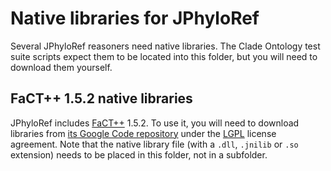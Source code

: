 # Native libraries for JPhyloRef

Several JPhyloRef reasoners need native libraries. The Clade Ontology test
suite scripts expect them to be located into this folder, but you will need to
download them yourself.

## FaCT++ 1.5.2 native libraries

JPhyloRef includes [FaCT++] 1.5.2. To use it, you will need to download libraries
from [its Google Code repository] under the [LGPL] license agreement. Note that
the native library file (with a `.dll`, `.jnilib` or `.so` extension) needs to
be placed in this folder, not in a subfolder.

[FaCT++]: https://bitbucket.org/dtsarkov/factplusplus
[its Google Code repository]: https://code.google.com/archive/p/factplusplus/downloads
[LGPL]: ./licensing/lgpl-2.1.txt
